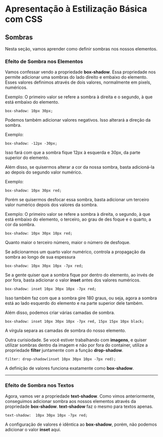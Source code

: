 # Apresentação à Estilização Básica com CSS

## Sombras

Nesta seção, vamos aprender como definir sombras nos nossos elementos.

### Efeito de Sombra nos Elementos

Vamos confessar vendo a propriedade **box-shadow**. Essa propriedade nos permite adicionar uma sombras do lado direito e embaixo do elemento. Esses valores definimos através de dois valores, normalmente em pixels, numéricos.

Exemplo: O primeiro valor se refere a sombra à direita e o segundo, à que está embaixo do elemento.

```
box-shadow: 10px 30px;
```

Podemos também adicionar valores negativos. Isso alterará a direção da sombra. 

Exemplo:
```
box-shadow: -12px -30px;
```
Isso fará com que a sombra fique 12px à esquerda e 30px, da parte superior do elemento.

Além disso, se quisermos alterar a cor da nossa sombra, basta adicioná-la ao depois do segundo valor numérico.

Exemplo:
```
box-shadow: 10px 30px red;
```

Porém se quisermos desfocar essa sombra, basta adicionar um terceiro valor numérico depois dos valores da sombra.

Exemplo: O primeiro valor se refere a sombra à direita, o segundo, à que está embaixo do elemento, o terceiro, ao grau de des  foque e o quarto, a cor da sombra.

```
box-shadow: 10px 30px 10px red;
```

Quanto maior o terceiro número, maior o número de desfoque.

Se adicionarmos um quarto valor numérico, controla a propagação da sombra ao longo  de sua espessura
```
box-shadow: 10px 30px 10px -7px red;
```

Se a gente quiser que a sombra fique por dentro do elemento, ao invés de por fora, basta adicionar o valor **inset** antes dos valores numéricos. 
```
box-shadow: inset 10px 30px 10px -7px red;
```
Isso também faz com que a sombra gire 180 graus, ou seja, agora a sombra está ao lado esquerdo do elemento e na parte superior dele também.

Além disso, podemos criar várias camadas de sombra.
```
box-shadow: inset 10px 30px 10px -7px red, 15px 15px 10px black;
```

A vírgula separa as camadas de sombra do nosso elemento.

Outra curisiodade. Se você estiver trabalhando com **imagens**, e quiser utilizar sombras dentro da imagem e não por fora do container, utilize a propriedade **filter** juntamente com a função **drop-shadow**. 
```
filter: drop-shadow(inset 10px 30px 10px -7px red);
```
A definição de valores funciona exatamente como **box-shadow**.

***

### Efeito de Sombra nos Textos

Agora, vamos ver a propriedade **text-shadow**. Como vimos anteriormente, conseguimos adicionar sombra aos nossos elementos através da propriedade **box-shadow**. **text-shadow** faz o mesmo para textos apenas.
```
text-shadow:  10px 30px 10px -7px red;
```
A configuração de valores é idêntica ao **box-shadow**, porém, não podemos adicionar o valor **inset** aqui.
